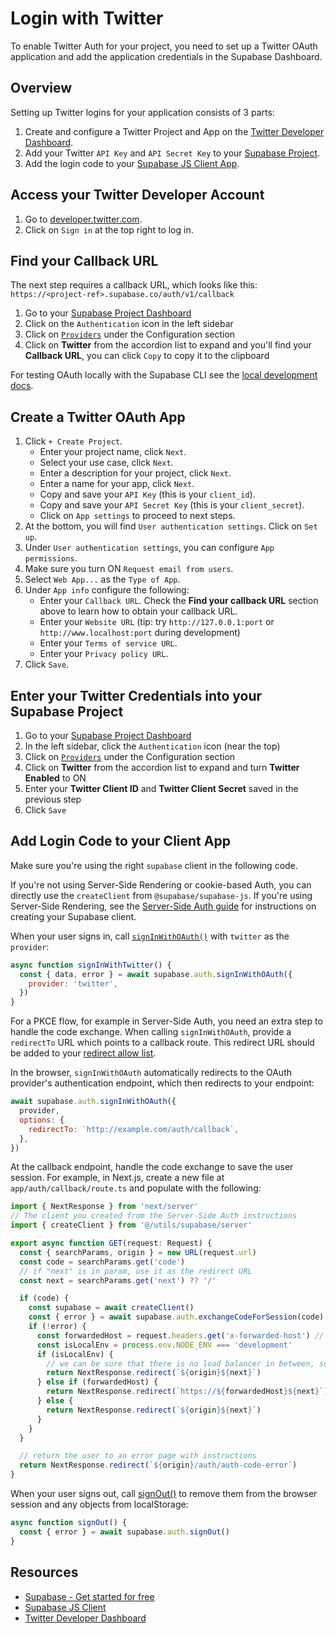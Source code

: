 # Login with Twitter

To enable Twitter Auth for your project, you need to set up a Twitter OAuth application and add the application credentials in the Supabase Dashboard.

## Overview

Setting up Twitter logins for your application consists of 3 parts:

1. Create and configure a Twitter Project and App on the [Twitter Developer Dashboard](https://developer.twitter.com/en/portal/dashboard).
2. Add your Twitter `API Key` and `API Secret Key` to your [Supabase Project](https://supabase.com/dashboard).
3. Add the login code to your [Supabase JS Client App](https://github.com/supabase/supabase-js).

## Access your Twitter Developer Account

1. Go to [developer.twitter.com](https://developer.twitter.com/).
2. Click on `Sign in` at the top right to log in.

## Find your Callback URL

The next step requires a callback URL, which looks like this: `https://<project-ref>.supabase.co/auth/v1/callback`

1. Go to your [Supabase Project Dashboard](https://supabase.com/dashboard)
2. Click on the `Authentication` icon in the left sidebar
3. Click on [`Providers`](https://supabase.com/dashboard/project/_/auth/providers) under the Configuration section
4. Click on **Twitter** from the accordion list to expand and you'll find your **Callback URL**, you can click `Copy` to copy it to the clipboard

For testing OAuth locally with the Supabase CLI see the [local development docs](https://supabase.com/docs/guides/cli/local-development#use-auth-locally).

## Create a Twitter OAuth App

1. Click `+ Create Project`.
   - Enter your project name, click `Next`.
   - Select your use case, click `Next`.
   - Enter a description for your project, click `Next`.
   - Enter a name for your app, click `Next`.
   - Copy and save your `API Key` (this is your `client_id`).
   - Copy and save your `API Secret Key` (this is your `client_secret`).
   - Click on `App settings` to proceed to next steps.
2. At the bottom, you will find `User authentication settings`. Click on `Set up`.
3. Under `User authentication settings`, you can configure `App permissions`.
4. Make sure you turn ON `Request email from users`.
5. Select `Web App...` as the `Type of App`.
6. Under `App info` configure the following:
   - Enter your `Callback URL`. Check the **Find your callback URL** section above to learn how to obtain your callback URL.
   - Enter your `Website URL` (tip: try `http://127.0.0.1:port` or `http://www.localhost:port` during development)
   - Enter your `Terms of service URL`.
   - Enter your `Privacy policy URL`.
7. Click `Save`.

## Enter your Twitter Credentials into your Supabase Project

1. Go to your [Supabase Project Dashboard](https://supabase.com/dashboard)
2. In the left sidebar, click the `Authentication` icon (near the top)
3. Click on [`Providers`](https://supabase.com/dashboard/project/_/auth/providers) under the Configuration section
4. Click on **Twitter** from the accordion list to expand and turn **Twitter Enabled** to ON
5. Enter your **Twitter Client ID** and **Twitter Client Secret** saved in the previous step
6. Click `Save`

## Add Login Code to your Client App

Make sure you're using the right `supabase` client in the following code.

If you're not using Server-Side Rendering or cookie-based Auth, you can directly use the `createClient` from `@supabase/supabase-js`. If you're using Server-Side Rendering, see the [Server-Side Auth guide](https://supabase.com/docs/guides/auth/server-side/creating-a-client) for instructions on creating your Supabase client.

When your user signs in, call [`signInWithOAuth()`](https://supabase.com/docs/reference/javascript/auth-signinwithoauth) with `twitter` as the `provider`:

```javascript
async function signInWithTwitter() {
  const { data, error } = await supabase.auth.signInWithOAuth({
    provider: 'twitter',
  })
}
```

For a PKCE flow, for example in Server-Side Auth, you need an extra step to handle the code exchange. When calling `signInWithOAuth`, provide a `redirectTo` URL which points to a callback route. This redirect URL should be added to your [redirect allow list](https://supabase.com/docs/guides/auth/redirect-urls).

In the browser, `signInWithOAuth` automatically redirects to the OAuth provider's authentication endpoint, which then redirects to your endpoint:

```javascript
await supabase.auth.signInWithOAuth({
  provider,
  options: {
    redirectTo: `http://example.com/auth/callback`,
  },
})
```

At the callback endpoint, handle the code exchange to save the user session. For example, in Next.js, create a new file at `app/auth/callback/route.ts` and populate with the following:

```javascript
import { NextResponse } from 'next/server'
// The client you created from the Server-Side Auth instructions
import { createClient } from '@/utils/supabase/server'

export async function GET(request: Request) {
  const { searchParams, origin } = new URL(request.url)
  const code = searchParams.get('code')
  // if "next" is in param, use it as the redirect URL
  const next = searchParams.get('next') ?? '/'

  if (code) {
    const supabase = await createClient()
    const { error } = await supabase.auth.exchangeCodeForSession(code)
    if (!error) {
      const forwardedHost = request.headers.get('x-forwarded-host') // original origin before load balancer
      const isLocalEnv = process.env.NODE_ENV === 'development'
      if (isLocalEnv) {
        // we can be sure that there is no load balancer in between, so no need to watch for X-Forwarded-Host
        return NextResponse.redirect(`${origin}${next}`)
      } else if (forwardedHost) {
        return NextResponse.redirect(`https://${forwardedHost}${next}`)
      } else {
        return NextResponse.redirect(`${origin}${next}`)
      }
    }
  }

  // return the user to an error page with instructions
  return NextResponse.redirect(`${origin}/auth/auth-code-error`)
}
```

When your user signs out, call [signOut()](https://supabase.com/docs/reference/javascript/auth-signout) to remove them from the browser session and any objects from localStorage:

```javascript
async function signOut() {
  const { error } = await supabase.auth.signOut()
}
```

## Resources

- [Supabase - Get started for free](https://supabase.com/)
- [Supabase JS Client](https://github.com/supabase/supabase-js)
- [Twitter Developer Dashboard](https://developer.twitter.com/en/portal/dashboard)
